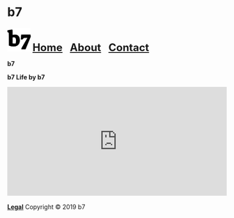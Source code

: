 # b7
<img alt="b7" width="54" height="54" src="b7.svg"> <strong><font size="5"><a href="https://b7.github.io">Home</a> &nbsp; <a href="https://b7.github.io/about">About</a> &nbsp; <a href="https://b7.github.io/contact">Contact</a></font></strong>

**b7**

**b7 Life by b7**

<iframe width="100%" height="250" scrolling="no" frameborder="no" allow="autoplay" src="https://w.soundcloud.com/player/?url=https%3A//api.soundcloud.com/tracks/694718167&color=%23000fff&auto_play=true&hide_related=false&show_comments=true&show_user=true&show_reposts=false&show_teaser=true&visual=true"></iframe>

<strong><a href="https://b7.github.io/legal">Legal</a></strong> Copyright © 2019 b7
